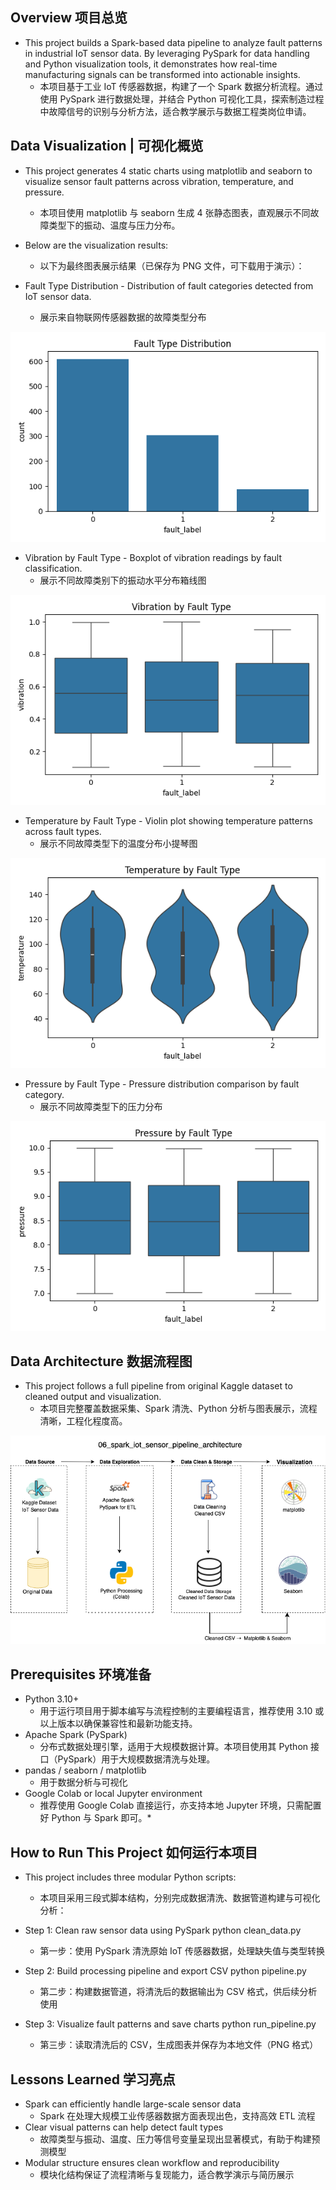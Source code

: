 ## Overview 项目总览

- This project builds a Spark-based data pipeline to analyze fault patterns in industrial IoT sensor data. By leveraging PySpark for data handling and Python visualization tools, it demonstrates how real-time manufacturing signals can be transformed into actionable insights.
  * 本项目基于工业 IoT 传感器数据，构建了一个 Spark 数据分析流程。通过使用 PySpark 进行数据处理，并结合 Python 可视化工具，探索制造过程中故障信号的识别与分析方法，适合教学展示与数据工程类岗位申请。

## Data Visualization | 可视化概览

- This project generates 4 static charts using matplotlib and seaborn to visualize sensor fault patterns across vibration, temperature, and pressure.
  * 本项目使用 matplotlib 与 seaborn 生成 4 张静态图表，直观展示不同故障类型下的振动、温度与压力分布。

- Below are the visualization results:
  * 以下为最终图表展示结果（已保存为 PNG 文件，可下载用于演示）：

- Fault Type Distribution - Distribution of fault categories detected from IoT sensor data.  
  * 展示来自物联网传感器数据的故障类型分布
    
![Fault Type Distribution](fault_type_distribution.png)  

- Vibration by Fault Type - Boxplot of vibration readings by fault classification.  
  * 展示不同故障类别下的振动水平分布箱线图
    
![Vibration by Fault Type](vibration_fault_boxplot.png)  

- Temperature by Fault Type - Violin plot showing temperature patterns across fault types.  
  * 展示不同故障类型下的温度分布小提琴图
    
![Temperature by Fault Type](temperature_fault_violinplot.png)  

- Pressure by Fault Type - Pressure distribution comparison by fault category.  
  * 展示不同故障类型下的压力分布
    
![Pressure by Fault Type](pressure_fault_boxplot.png)  

## Data Architecture 数据流程图

- This project follows a full pipeline from original Kaggle dataset to cleaned output and visualization.
  * 本项目完整覆盖数据采集、Spark 清洗、Python 分析与图表展示，流程清晰，工程化程度高。

![Data Architecture](spark_iot_sensor_pipeline_architecture.png)

## Prerequisites 环境准备

- Python 3.10+
  * 用于运行项目用于脚本编写与流程控制的主要编程语言，推荐使用 3.10 或以上版本以确保兼容性和最新功能支持。 
- Apache Spark (PySpark)
  * 分布式数据处理引擎，适用于大规模数据计算。本项目使用其 Python 接口（PySpark）用于大规模数据清洗与处理。
- pandas / seaborn / matplotlib
  * 用于数据分析与可视化
- Google Colab or local Jupyter environment
  * 推荐使用 Google Colab 直接运行，亦支持本地 Jupyter 环境，只需配置好 Python 与 Spark 即可。*

## How to Run This Project 如何运行本项目

- This project includes three modular Python scripts:
  * 本项目采用三段式脚本结构，分别完成数据清洗、数据管道构建与可视化分析：

- Step 1: Clean raw sensor data using PySpark
python clean_data.py  
  * 第一步：使用 PySpark 清洗原始 IoT 传感器数据，处理缺失值与类型转换

- Step 2: Build processing pipeline and export CSV
python pipeline.py  
  * 第二步：构建数据管道，将清洗后的数据输出为 CSV 格式，供后续分析使用

- Step 3: Visualize fault patterns and save charts
python run_pipeline.py  
  * 第三步：读取清洗后的 CSV，生成图表并保存为本地文件（PNG 格式）

## Lessons Learned 学习亮点

- Spark can efficiently handle large-scale sensor data
  * Spark 在处理大规模工业传感器数据方面表现出色，支持高效 ETL 流程
- Clear visual patterns can help detect fault types
  * 故障类型与振动、温度、压力等信号变量呈现出显著模式，有助于构建预测模型
- Modular structure ensures clean workflow and reproducibility
  * 模块化结构保证了流程清晰与复现能力，适合教学演示与简历展示
